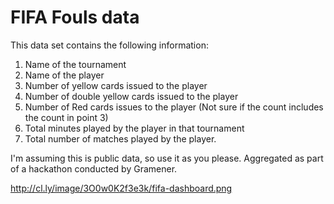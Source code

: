 # FIFA Fouls data

This data set contains the following information:

1. Name of the tournament
2. Name of the player
3. Number of yellow cards issued to the player
4. Number of double yellow cards issued to the player
5. Number of Red cards issues to the player (Not sure if the count
   includes the count in point 3)
6. Total minutes played by the player in that tournament
7. Total number of matches played by the player.


I'm assuming this is public data, so use it as you please. Aggregated as
part of a hackathon conducted by Gramener.

http://cl.ly/image/3O0w0K2f3e3k/fifa-dashboard.png
